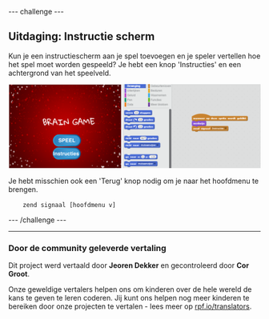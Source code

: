 --- challenge ---

## Uitdaging: Instructie scherm

Kun je een instructiescherm aan je spel toevoegen en je speler vertellen hoe het spel moet worden gespeeld? Je hebt een knop 'Instructies' en een achtergrond van het speelveld.

![screenshot](images/brain-instructions.png)

Je hebt misschien ook een 'Terug' knop nodig om je naar het hoofdmenu te brengen.

```blocks
    zend signaal [hoofdmenu v]
```

--- /challenge ---


***

### Door de community geleverde vertaling

Dit project werd vertaald door **Jeoren Dekker** en gecontroleerd door **Cor Groot**.

Onze geweldige vertalers helpen ons om kinderen over de hele wereld de kans te geven te leren coderen. Jij kunt ons helpen nog meer kinderen te bereiken door onze projecten te vertalen - lees meer op [rpf.io/translators](https://rpf.io/translators).
